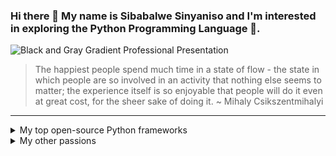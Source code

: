 ### Hi there 👋 My name is Sibabalwe Sinyaniso and I'm interested in exploring the Python Programming Language 🐍.

![Black and Gray Gradient Professional Presentation](https://github.com/Sabelo-Sabs/Sabelo-Sabs/assets/83790438/b5624a97-3566-4214-98d3-be7eb6643b4f)
> The happiest people spend much time in a state of flow - the state in which people are so involved in an activity that nothing else seems to matter; the experience itself is so enjoyable that people will do it even at great cost, for the sheer sake of doing it. ~ Mihaly Csikszentmihalyi
-----
<details>
<summary>My top open-source Python frameworks</summary>

| Rank | Languages |
|-----:|-----------|
|     1| Flask 🌐|
|     2| Apache Airflow💨🔄|

</details>

<details>
<summary>My other passions</summary>

- <a href="https://medium.com/@sibabalwesinyaniso">Writer</a>

</details>

<!--
**Sabelo-Sabs/Sabelo-Sabs** is a ✨ _special_ ✨ repository because its `README.md` (this file) appears on your GitHub profile.

Here are some ideas to get you started:

- 🔭 I’m currently working on ...
- 🌱 I’m currently learning ...
- 👯 I’m looking to collaborate on ...
- 🤔 I’m looking for help with ...
- 💬 Ask me about ...
- 📫 How to reach me: ...
- 😄 Pronouns: ...
- ⚡ Fun fact: ...
-->
